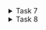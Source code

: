 <details>
<summary>Task 7</summary>

### RSA
- Select two large prime numbers, p and q.
- n = p x q, where n is called the modulus for encryption and decryption.
- Φ(n) = (P-1)(Q-1) 
- Choose value of **e** such that 1<e<n and gcd(Φ(n), e) = 1;
- calculate d = e <sup>-1</sup> modΦ(n) => e d modΦ(n) = 1
- pubK = {e, n}
- privK = {d, n}
 ##### ENC
 C = M<sup>e</sup>modN
 ##### DEC
 M = C<sup>d</sup>modN

</details>

<details>
  <summary>Task 8</summary>
    ### Deffie-Hellman
    
|Alice|Bob|
|:----|:----|
|Public Keys available = P, G|Public Keys available = P, G|
|Private Key Selected = a|Private Key Selected = b|
|Key generated =x = G^a mod P|Key generated =y = G^b mod P|
|Exchange of generated keys takes place|
|Key received = y|key received = x|
|Generated Secret Key =k_a = y^a mod P| Generated Secret Key =k_b = x^b mod P|
|Algebraically, it can be shown thatk_a = k_b|
|Users now have a symmetric secret key to encrypt|

  
</details>
